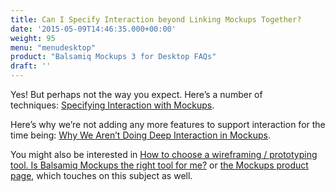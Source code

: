 ```yaml
---
title: Can I Specify Interaction beyond Linking Mockups Together?
date: '2015-05-09T14:46:35.000+00:00'
weight: 95
menu: "menudesktop"
product: "Balsamiq Mockups 3 for Desktop FAQs"
draft: ''
---
```

Yes! But perhaps not the way you expect. Here’s a number of techniques: [Specifying Interaction with Mockups](/tutorials/specifyinginteraction/).

Here’s why we’re not adding any more features to support interaction for the time being: [Why We Aren’t Doing Deep Interaction in Mockups](https://blog.balsamiq.com/why-we-arent-doing-interaction/).

You might also be interested in [How to choose a wireframing / prototyping tool. Is Balsamiq Mockups the right tool for me?](/sales/howtochoose/) or [the Mockups product page](https://balsamiq.com/products/#noproto), which touches on this subject as well.
